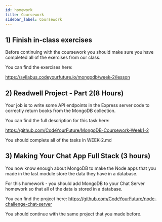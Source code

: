 ```yaml
---
id: homework
title: Coursework
sidebar_label: Coursework
---
```


## 1) Finish in-class exercises

Before continuing with the coursework you should make sure you have completed all of the exercises from our class.

You can find the exercises here:

https://syllabus.codeyourfuture.io/mongodb/week-2/lesson

## 2) Readwell Project - Part 2(8 Hours)

Your job is to write some API endpoints in the Express server code to correctly return books from the MongoDB collection.

You can find the full description for this task here:

https://github.com/CodeYourFuture/MongoDB-Coursework-Week1-2

You should complete all of the tasks in WEEK-2.md

## 3) Making Your Chat App Full Stack (3 hours)

You now know enough about MongoDB to make the Node apps that you made in the last module store the data they have in a database.

For this homework - you should add MongoDB to your Chat Server homework so that all of the data is stored in a database.

You can find the project here:
https://github.com/CodeYourFuture/node-challenge-chat-server

You should continue with the same project that you made before.
